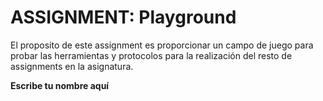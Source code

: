 # ASSIGNMENT: Playground

El proposito de este assignment es proporcionar un campo de juego para probar las herramientas y
protocolos para la realización del resto de assignments en la asignatura.

**Escribe tu nombre aquí**
